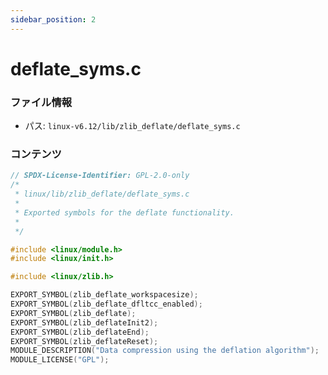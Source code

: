 ```yaml
---
sidebar_position: 2
---
```

# deflate_syms.c

### ファイル情報

- パス: `linux-v6.12/lib/zlib_deflate/deflate_syms.c`

### コンテンツ

```c
// SPDX-License-Identifier: GPL-2.0-only
/*
 * linux/lib/zlib_deflate/deflate_syms.c
 *
 * Exported symbols for the deflate functionality.
 *
 */

#include <linux/module.h>
#include <linux/init.h>

#include <linux/zlib.h>

EXPORT_SYMBOL(zlib_deflate_workspacesize);
EXPORT_SYMBOL(zlib_deflate_dfltcc_enabled);
EXPORT_SYMBOL(zlib_deflate);
EXPORT_SYMBOL(zlib_deflateInit2);
EXPORT_SYMBOL(zlib_deflateEnd);
EXPORT_SYMBOL(zlib_deflateReset);
MODULE_DESCRIPTION("Data compression using the deflation algorithm");
MODULE_LICENSE("GPL");

```
